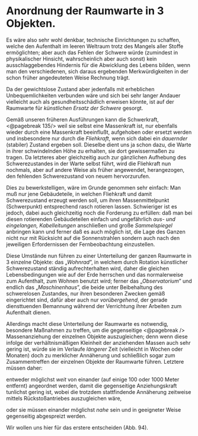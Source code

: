 Anordnung der Raumwarte in 3 Objekten.
======================================

Es wäre also sehr wohl denkbar, technische Einrichtungen zu
schaffen, welche den Aufenthalt im leeren Weltraum trotz des
Mangels aller Stoffe ermöglichten; aber auch das Fehlen der
Schwere würde (zumindest in physikalischer Hinsicht, wahrscheinlich
aber auch sonst) kein ausschlaggebendes Hindernis für die
Abwicklung des Lebens bilden, wenn man den verschiedenen,
sich daraus ergebenden Merkwürdigkeiten in der schon früher
angedeuteten Weise Rechnung trägt.

Da der gewichtslose Zustand aber jedenfalls mit erheblichen
Unbequemlichkeiten verbunden wäre und sich bei sehr langer
Andauer vielleicht auch als gesundheitsschädlich erweisen könnte,
ist auf der Raumwarte für *künstlichen Ersatz der Schwere*
gesorgt.

Gemäß unseren früheren Ausführungen kann die Schwerkraft,
<@pagebreak 135/> weil sie selbst eine Massenkraft ist, nur ebenfalls wieder durch
eine Massenkraft beeinflußt, aufgehoben oder ersetzt werden und
insbesondere nur durch die *Fliehkraft*, wenn sich dabei ein
*dauernder* (stabiler) Zustand ergeben soll. Dieselbe dient uns
ja schon dazu, die Warte in ihrer schwindelnden Höhe zu erhalten,
sie dort gewissermaßen zu tragen. Da letzteres aber gleichzeitig
auch zur gänzlichen Aufhebung des Schwerezustandes in
der Warte selbst führt, wird die Fliehkraft nun nochmals, aber
auf andere Weise als früher angewendet, herangezogen, den fehlenden
Schwerezustand von neuem hervorzurufen.

Dies zu bewerkstelligen, wäre im Grunde genommen sehr einfach:
Man muß nur jene Gebäudeteile, in welchen Fliehkraft
und damit Schwerezustand erzeugt werden soll, um ihren
Massenmittelpunkt (Schwerpunkt) entsprechend rasch rotieren
lassen. Schwieriger ist es jedoch, dabei auch gleichzeitig noch die
Forderung zu erfüllen: daß man bei diesen rotierenden Gebäudeteilen
einfach und ungefährlich *aus- und eingelangen, Kabelleitungen*
anschließen und große *Sammelspiegel* anbringen
kann und ferner daß es auch möglich ist, die Lage des Ganzen
nicht nur mit Rücksicht auf die Sonnenstrahlen sondern auch
nach den jeweiligen Erfordernissen der Fernbeobachtung einzustellen.

Diese Umstände nun führen zu einer Unterteilung der ganzen
Raumwarte in 3 einzelne Objekte: das „*Wohnrad*”, in welchem
durch Rotation künstlicher Schwerezustand ständig aufrechterhalten
wird, daher die gleichen Lebensbedingungen wie auf der Erde
herrschen und das normalerweise zum Aufenthalt, zum Wohnen
benutzt wird; ferner das „*Observatorium*” und endlich das
„*Maschinenhaus*”, die beide unter Beibehaltung des schwerelosen
Zustandes, nur ihren besonderen Zwecken gemäß eingerichtet
sind, dafür aber auch nur *vorübergehend*, der gerade
diensttuenden Bemannung während der Verrichtung ihrer Arbeiten
zum Aufenthalt dienen.

Allerdings macht diese Unterteilung der Raumwarte es notwendig,
besondere Maßnahmen zu treffen, um die gegenseitige
<@pagebreak /> Massenanziehung der einzelnen Objekte auszugleichen; denn wenn
diese infolge der verhältnismäßigen Kleinheit der anziehenden
Massen auch sehr gering ist, würde sie im Verlaufe *längerer*
Zeit (vielleicht in Wochen oder Monaten) doch zu merklicher
Annäherung und schließlich sogar zum Zusammentreffen der einzelnen
Objekte der Raumwarte führen. Letztere müssen daher:

entweder möglichst *weit* von einander (auf einige 100 oder
1000 Meter entfernt) angeordnet werden, damit die gegenseitige Anziehungskraft
tunlichst gering ist, wobei die trotzdem stattfindende
Annäherung zeitweise mittels Rückstoßantriebes auszugleichen wäre,

oder sie müssen einander möglichst *nahe* sein und in geeigneter
Weise gegenseitig abgespreizt werden.

Wir wollen uns hier für das erstere entscheiden (Abb. 94).

